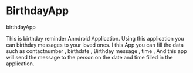 # BirthdayApp
birthdayApp

This is birthday reminder Anndroid Application. Using this application you can birthday messages to your loved ones.
I this App you can fill the data such as contactnumber , birthdate , Birthday message , time , And this app will send 
the message to the person on the date and time filled in the application.
